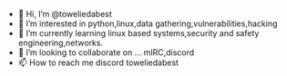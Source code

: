 - 👋 Hi, I’m @toweliedabest
- 👀 I’m interested in python,linux,data gathering,vulnerabilities,hacking
- 🌱 I’m currently learning linux based systems,security and safety engineering,networks.
- 💞️ I’m looking to collaborate on ... mIRC,discord
- 📫 How to reach me discord toweliedabest 

<!---
toweliedabest/toweliedabest is a ✨ special ✨ repository because its `README.md` (this file) appears on your GitHub profile.
You can click the Preview link to take a look at your changes.
--->
